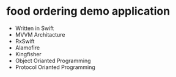 # food ordering demo application


- Written in Swift
- MVVM Architacture
- RxSwift 
- Alamofire
- Kingfisher
- Object Orianted Programming
- Protocol Orianted Programming
